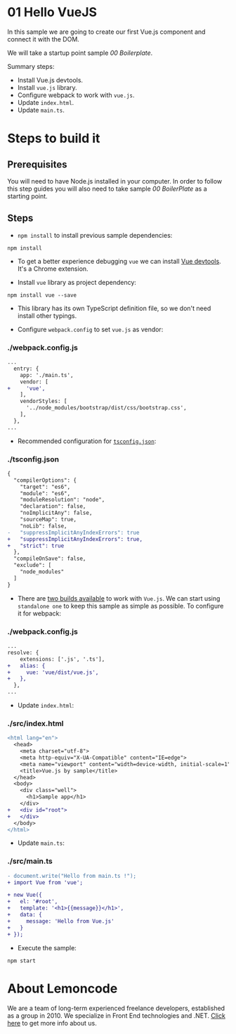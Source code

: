 # 01 Hello VueJS

In this sample we are going to create our first Vue.js component and connect it with the DOM.

We will take a startup point sample _00 Boilerplate_.

Summary steps:
 - Install Vue.js devtools.
 - Install `vue.js` library.
 - Configure webpack to work with `vue.js`.
 - Update `index.html`.
 - Update `main.ts`.

# Steps to build it

## Prerequisites

You will need to have Node.js installed in your computer. In order to follow this step guides you will also need to take sample _00 BoilerPlate_ as a starting point.

## Steps

- `npm install` to install previous sample dependencies:

```
npm install
```

- To get a better experience debugging `vue` we can install [Vue devtools](https://github.com/vuejs/vue-devtools). It's a Chrome extension.

- Install `vue` library as project dependency:

```
npm install vue --save
```

- This library has its own TypeScript definition file, so we don't need install other typings.

- Configure `webpack.config` to set `vue.js` as vendor:

### ./webpack.config.js
```diff
...
  entry: {
    app: './main.ts',
    vendor: [
+     'vue',
    ],
    vendorStyles: [
      '../node_modules/bootstrap/dist/css/bootstrap.css',
    ],
  },
...
```

- Recommended configuration for [`tsconfig.json`](https://vuejs.org/v2/guide/typescript.html#Recommended-Configuration):

### ./tsconfig.json
```diff
{
  "compilerOptions": {
    "target": "es6",
    "module": "es6",
    "moduleResolution": "node",
    "declaration": false,
    "noImplicitAny": false,
    "sourceMap": true,
    "noLib": false,
-   "suppressImplicitAnyIndexErrors": true
+   "suppressImplicitAnyIndexErrors": true,
+   "strict": true
  },
  "compileOnSave": false,
  "exclude": [
    "node_modules"
  ]
}

```

- There are [two builds available](https://github.com/vuejs/vue/wiki/Vue-2.0-RC-Starter-Resources#standalone-vs-runtime-builds) to work with `Vue.js`. We can start using `standalone one` to keep this sample as simple as possible. To configure it for webpack:

### ./webpack.config.js
```diff
...
resolve: {
    extensions: ['.js', '.ts'],
+   alias: {
+     vue: 'vue/dist/vue.js',
+   },
  },
...

```

- Update `index.html`:

### ./src/index.html
```diff
<html lang="en">
  <head>
    <meta charset="utf-8">
    <meta http-equiv="X-UA-Compatible" content="IE=edge">
    <meta name="viewport" content="width=device-width, initial-scale=1">
    <title>Vue.js by sample</title>
  </head>
  <body>
    <div class="well">
      <h1>Sample app</h1>
    </div>
+   <div id="root">
+   </div>
  </body>
</html>
```

- Update `main.ts`:

### ./src/main.ts
```diff
- document.write("Hello from main.ts !");
+ import Vue from 'vue';

+ new Vue({
+   el: '#root',
+   template: '<h1>{{message}}</h1>',
+   data: {
+     message: 'Hello from Vue.js'
+   }
+ });

```

- Execute the sample:

```
npm start
```

# About Lemoncode

We are a team of long-term experienced freelance developers, established as a group in 2010.
We specialize in Front End technologies and .NET. [Click here](http://lemoncode.net/services/en/#en-home) to get more info about us.
